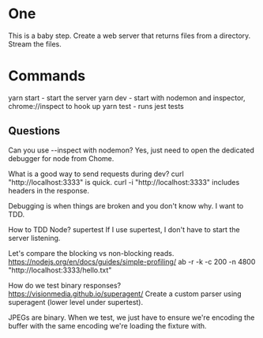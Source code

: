 # One

This is a baby step.  Create a web server that returns files from a directory.
Stream the files.

# Commands

yarn start - start the server
yarn dev - start with nodemon and inspector, chrome://inspect to hook up
yarn test - runs jest tests


## Questions

Can you use --inspect with nodemon?
  Yes, just need to open the dedicated debugger for node from Chome.

What is a good way to send requests during dev?
  curl "http://localhost:3333" is quick.
  curl -i "http://localhost:3333" includes headers in the response.

Debugging is when things are broken and you don't know why.  I want to TDD.

How to TDD Node?
  supertest
  If I use supertest, I don't have to start the server listening.

Let's compare the blocking vs non-blocking reads.
  https://nodejs.org/en/docs/guides/simple-profiling/
  ab -r -k -c 200 -n 4800 "http://localhost:3333/hello.txt"

How do we test binary responses?
  https://visionmedia.github.io/superagent/
  Create a custom parser using superagent (lower level under supertest).

  JPEGs are binary.
  When we test, we just have to ensure we're encoding the buffer with the same
  encoding we're loading the fixture with.

